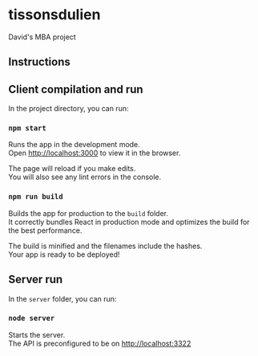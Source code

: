 # tissonsdulien

David's MBA project

## Instructions

## Client compilation and run

In the project directory, you can run:

### `npm start`

Runs the app in the development mode.<br>
Open [http://localhost:3000](http://localhost:3000) to view it in the browser.

The page will reload if you make edits.<br>
You will also see any lint errors in the console.

### `npm run build`

Builds the app for production to the `build` folder.<br>
It correctly bundles React in production mode and optimizes the build for the best performance.

The build is minified and the filenames include the hashes.<br>
Your app is ready to be deployed!

## Server run

In the `server` folder, you can run:

### `node server`

Starts the server.<br>
The API is preconfigured to be on [http://localhost:3322](http://localhost:3322)